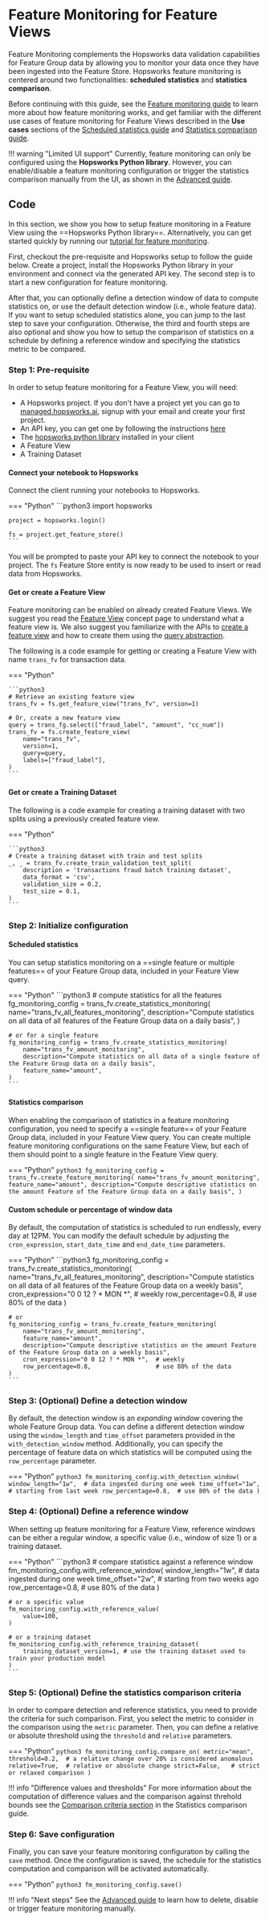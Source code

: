 # Feature Monitoring for Feature Views

Feature Monitoring complements the Hopsworks data validation capabilities for Feature Group data by allowing you to monitor your data once they have been ingested into the Feature Store. Hopsworks feature monitoring is centered around two functionalities: **scheduled statistics** and **statistics comparison**.

Before continuing with this guide, see the [Feature monitoring guide](../feature_monitoring/index.md) to learn more about how feature monitoring works, and get familiar with the different use cases of feature monitoring for Feature Views described in the **Use cases** sections of the [Scheduled statistics guide](../feature_monitoring/scheduled_statistics.md#use-cases) and [Statistics comparison guide](../feature_monitoring/statistics_comparison.md#use-cases).

!!! warning "Limited UI support"
    Currently, feature monitoring can only be configured using the **Hopsworks Python library**. However, you can enable/disable a feature monitoring configuration or trigger the statistics comparison manually from the UI, as shown in the [Advanced guide](../feature_monitoring/feature_monitoring_advanced.md).

## Code

In this section, we show you how to setup feature monitoring in a Feature View using the ==Hopsworks Python library==. Alternatively, you can get started quickly by running our [tutorial for feature monitoring](https://github.com/logicalclocks/hopsworks-tutorials/blob/master/integrations/feature-monitoring/feature-monitoring.ipynb).

First, checkout the pre-requisite and Hopsworks setup to follow the guide below. Create a project, install the Hopsworks Python library in your environment and connect via the generated API key. The second step is to start a new configuration for feature monitoring. 

After that, you can optionally define a detection window of data to compute statistics on, or use the default detection window (i.e., whole feature data). If you want to setup scheduled statistics alone, you can jump to the last step to save your configuration. Otherwise, the third and fourth steps are also optional and show you how to setup the comparison of statistics on a schedule by defining a reference window and specifying the statistics metric to be compared.

### Step 1: Pre-requisite

In order to setup feature monitoring for a Feature View, you will need:

- A Hopsworks project. If you don't have a project yet you can go to [managed.hopsworks.ai](https://managed.hopsworks.ai), signup with your email and create your first project.
- An API key, you can get one by following the instructions [here](../../../setup_installation/common/api_key.md)
- The [hopsworks python library](../../client_installation/index.md) installed in your client
- A Feature View
- A Training Dataset

#### Connect your notebook to Hopsworks

Connect the client running your notebooks to Hopsworks.

=== "Python"
    ```python3
    import hopsworks

    project = hopsworks.login()

    fs = project.get_feature_store()
    ```

You will be prompted to paste your API key to connect the notebook to your project. The `fs` Feature Store entity is now ready to be used to insert or read data from Hopsworks.

#### Get or create a Feature View

Feature monitoring can be enabled on already created Feature Views. We suggest you read the [Feature View](../../../concepts/fs/feature_view/fv_overview.md) concept page to understand what a feature view is. We also suggest you familiarize with the APIs to [create a feature view](overview.md) and how to create them using the [query abstraction](query.md).

The following is a code example for getting or creating a Feature View with name `trans_fv` for transaction data.

=== "Python"

    ```python3
    # Retrieve an existing feature view
    trans_fv = fs.get_feature_view("trans_fv", version=1)

    # Or, create a new feature view
    query = trans_fg.select(["fraud_label", "amount", "cc_num"])
    trans_fv = fs.create_feature_view(
        name="trans_fv",
        version=1,
        query=query,
        labels=["fraud_label"],
    )
    ```

#### Get or create a Training Dataset

The following is a code example for creating a training dataset with two splits using a previously created feature view.

=== "Python"

    ```python3
    # Create a training dataset with train and test splits
    _, _ = trans_fv.create_train_validation_test_split(
        description = 'transactions fraud batch training dataset',
        data_format = 'csv',
        validation_size = 0.2,
        test_size = 0.1,
    )
    ```

### Step 2: Initialize configuration

#### Scheduled statistics

You can setup statistics monitoring on a ==single feature or multiple features== of your Feature Group data, included in your Feature View query.

=== "Python"
    ```python3
    # compute statistics for all the features
    fg_monitoring_config = trans_fv.create_statistics_monitoring(
        name="trans_fv_all_features_monitoring",
        description="Compute statistics on all data of all features of the Feature Group data on a daily basis",
    )

    # or for a single feature
    fg_monitoring_config = trans_fv.create_statistics_monitoring(
        name="trans_fv_amount_monitoring",
        description="Compute statistics on all data of a single feature of the Feature Group data on a daily basis",
        feature_name="amount",
    )
    ```

#### Statistics comparison

When enabling the comparison of statistics in a feature monitoring configuration, you need to specify a ==single feature== of your Feature Group data, included in your Feature View query. You can create multiple feature monitoring configurations on the same Feature View, but each of them should point to a single feature in the Feature View query.

=== "Python"
    ```python3
    fg_monitoring_config = trans_fv.create_feature_monitoring(
        name="trans_fv_amount_monitoring",
        feature_name="amount",
        description="Compute descriptive statistics on the amount Feature of the Feature Group data on a daily basis",
    )
    ```

#### Custom schedule or percentage of window data

By default, the computation of statistics is scheduled to run endlessly, every day at 12PM. You can modify the default schedule by adjusting the `cron_expression`, `start_date_time` and `end_date_time` parameters.

=== "Python"
    ```python3
    fg_monitoring_config = trans_fv.create_statistics_monitoring(
        name="trans_fv_all_features_monitoring",
        description="Compute statistics on all data of all features of the Feature Group data on a weekly basis",
        cron_expression="0 0 12 ? * MON *",  # weekly 
        row_percentage=0.8,                  # use 80% of the data
    )

    # or
    fg_monitoring_config = trans_fv.create_feature_monitoring(
        name="trans_fv_amount_monitoring",
        feature_name="amount",
        description="Compute descriptive statistics on the amount Feature of the Feature Group data on a weekly basis",
        cron_expression="0 0 12 ? * MON *",  # weekly 
        row_percentage=0.8,                  # use 80% of the data
    )
    ```

### Step 3: (Optional) Define a detection window

By default, the detection window is an _expanding window_ covering the whole Feature Group data. You can define a different detection window using the `window_length` and `time_offset` parameters provided in the `with_detection_window` method. Additionally, you can specify the percentage of feature data on which statistics will be computed using the `row_percentage` parameter.

=== "Python"
    ```python3
    fm_monitoring_config.with_detection_window(
        window_length="1w",  # data ingested during one week
        time_offset="1w",    # starting from last week
        row_percentage=0.8,  # use 80% of the data
    )
    ```

### Step 4: (Optional) Define a reference window

When setting up feature monitoring for a Feature View, reference windows can be either a regular window, a specific value (i.e., window of size 1) or a training dataset.

=== "Python"
    ```python3
    # compare statistics against a reference window
    fm_monitoring_config.with_reference_window(
        window_length="1w",  # data ingested during one week
        time_offset="2w",    # starting from two weeks ago
        row_percentage=0.8,  # use 80% of the data
    )

    # or a specific value
    fm_monitoring_config.with_reference_value(
        value=100,
    )

    # or a training dataset
    fm_monitoring_config.with_reference_training_dataset(
        training_dataset_version=1, # use the training dataset used to train your production model
    )
    ```

### Step 5: (Optional) Define the statistics comparison criteria

In order to compare detection and reference statistics, you need to provide the criteria for such comparison. First, you select the metric to consider in the comparison using the `metric` parameter. Then, you can define a relative or absolute threshold using the `threshold` and `relative` parameters.

=== "Python"
    ```python3
    fm_monitoring_config.compare_on(
        metric="mean", 
        threshold=0.2,  # a relative change over 20% is considered anomalous
        relative=True,  # relative or absolute change
        strict=False,   # strict or relaxed comparison
    )
    ```

!!! info "Difference values and thresholds"
    For more information about the computation of difference values and the comparison against threhold bounds see the [Comparison criteria section](../feature_monitoring/statistics_comparison.md#comparison-criteria) in the Statistics comparison guide.


### Step 6: Save configuration

Finally, you can save your feature monitoring configuration by calling the `save` method. Once the configuration is saved, the schedule for the statistics computation and comparison will be activated automatically.

=== "Python"
    ```python3
    fm_monitoring_config.save()
    ```

!!! info "Next steps"
    See the [Advanced guide](../feature_monitoring/feature_monitoring_advanced.md) to learn how to delete, disable or trigger feature monitoring manually.